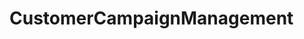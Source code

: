 # CustomerCampaignManagement   

<script src="https://unpkg.com/@stoplight/elements/web-components.min.js"></script>
<link rel="stylesheet" href="https://unpkg.com/@stoplight/elements/styles.min.css">

<elements-api
  apiDescriptionUrl="CustomerCampaignManagement.yaml"
  layout="sidebar"
  router="hash"
  hideTryIt="false"
  hideSchemas="false"
  hideInternal="false"
/>